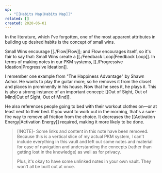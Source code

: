 ```yaml
---
up:
  - "[[Habits Map|Habits Map]]"
related: []
created: 2020-06-01
---
```

In the literature, which I've forgotten, one of the most apparent attributes in building up desired habits is the concept of small wins. 

Small Wins encourage [[./Flow|Flow]]; and Flow encourages itself, so it's fair to say that: Small Wins create a [[./Feedback Loop|Feedback Loop]]. In terms of making notes in our PKM systems, [[./Progressive Ideation|Progressive Ideation]].

I remember one example from "The Happiness Advantage" by Shawn Achor. He wants to play the guitar more, so he removes it from the closet and places in prominently in his house. Now that he sees it, he plays it. This is also a strong instance of an important concept: [[Out of Sight, Out of Mind|Out of Sight, Out of Mind]]. 

He also references people going to bed with their workout clothes on—or at least next to their bed. If you want to work out in the morning, that's a sure-fire way to remove all friction from the choice. It decreases the [[Activation Energy|Activation Energy]] required, making it more likely to be done. 

> [!NOTE]- Some links and content in this note have been removed.
> Because this is a vertical slice of my actual PKM system, I can't include everything in this vault and left out some notes and material for ease of navigation and understanding the concepts (rather than getting lost in the knowledge) as well as for privacy. 
>  
> Plus, it's okay to have some unlinked notes in your own vault. They won't all be built out at once.

